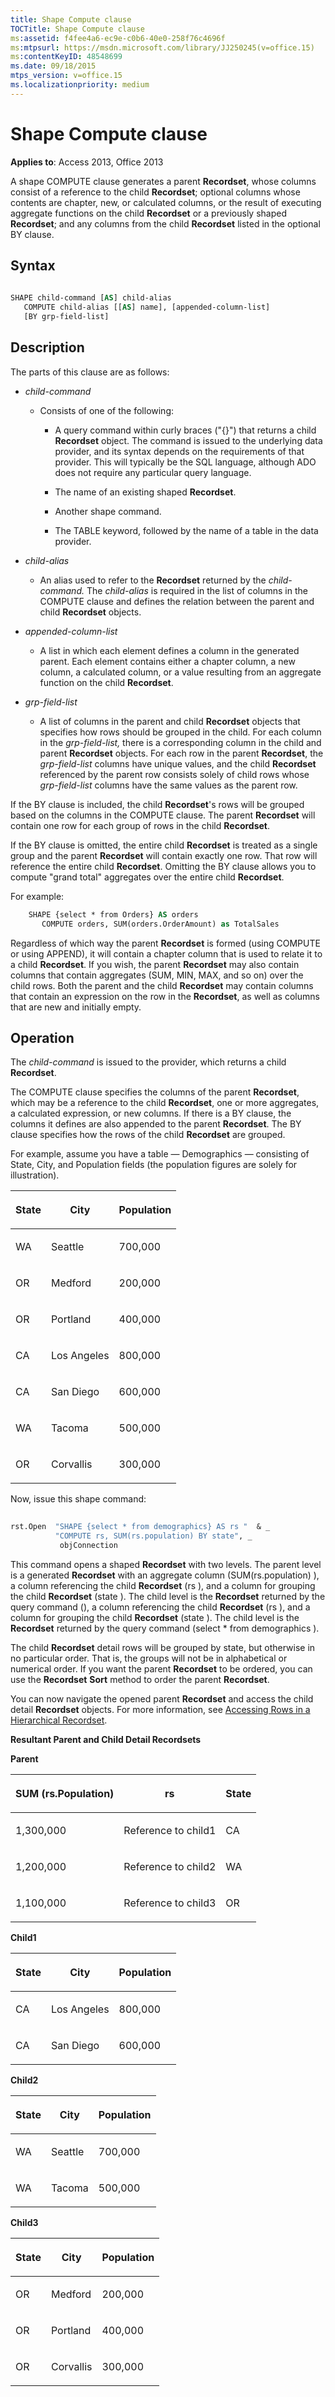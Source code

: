 ```yaml
---
title: Shape Compute clause
TOCTitle: Shape Compute clause
ms:assetid: f4fee4a6-ec9e-c0b6-40e0-258f76c4696f
ms:mtpsurl: https://msdn.microsoft.com/library/JJ250245(v=office.15)
ms:contentKeyID: 48548699
ms.date: 09/18/2015
mtps_version: v=office.15
ms.localizationpriority: medium
---
```


# Shape Compute clause

**Applies to**: Access 2013, Office 2013

A shape COMPUTE clause generates a parent **Recordset**, whose columns consist of a reference to the child **Recordset**; optional columns whose contents are chapter, new, or calculated columns, or the result of executing aggregate functions on the child **Recordset** or a previously shaped **Recordset**; and any columns from the child **Recordset** listed in the optional BY clause.

## Syntax

```vb 
 
SHAPE child-command [AS] child-alias 
   COMPUTE child-alias [[AS] name], [appended-column-list] 
   [BY grp-field-list] 
```

## Description

The parts of this clause are as follows:

- *child-command*

  - Consists of one of the following:
    
    - A query command within curly braces ("{}") that returns a child **Recordset** object. The command is issued to the underlying data provider, and its syntax depends on the requirements of that provider. This will typically be the SQL language, although ADO does not require any particular query language.
    
    - The name of an existing shaped **Recordset**.
    
    - Another shape command.
    
    - The TABLE keyword, followed by the name of a table in the data provider.

- *child-alias*

  - An alias used to refer to the **Recordset** returned by the *child-command.* The *child-alias* is required in the list of columns in the COMPUTE clause and defines the relation between the parent and child **Recordset** objects.

- *appended-column-list*

  - A list in which each element defines a column in the generated parent. Each element contains either a chapter column, a new column, a calculated column, or a value resulting from an aggregate function on the child **Recordset**.

- *grp-field-list*

  - A list of columns in the parent and child **Recordset** objects that specifies how rows should be grouped in the child. For each column in the *grp-field-list,* there is a corresponding column in the child and parent **Recordset** objects. For each row in the parent **Recordset**, the *grp-field-list* columns have unique values, and the child **Recordset** referenced by the parent row consists solely of child rows whose *grp-field-list* columns have the same values as the parent row.

If the BY clause is included, the child **Recordset**'s rows will be grouped based on the columns in the COMPUTE clause. The parent **Recordset** will contain one row for each group of rows in the child **Recordset**.

If the BY clause is omitted, the entire child **Recordset** is treated as a single group and the parent **Recordset** will contain exactly one row. That row will reference the entire child **Recordset**. Omitting the BY clause allows you to compute "grand total" aggregates over the entire child **Recordset**.

For example:

```vb
    SHAPE {select * from Orders} AS orders
       COMPUTE orders, SUM(orders.OrderAmount) as TotalSales
```

Regardless of which way the parent **Recordset** is formed (using COMPUTE or using APPEND), it will contain a chapter column that is used to relate it to a child **Recordset**. If you wish, the parent **Recordset** may also contain columns that contain aggregates (SUM, MIN, MAX, and so on) over the child rows. Both the parent and the child **Recordset** may contain columns that contain an expression on the row in the **Recordset**, as well as columns that are new and initially empty.

## Operation

The *child-command* is issued to the provider, which returns a child **Recordset**.

The COMPUTE clause specifies the columns of the parent **Recordset**, which may be a reference to the child **Recordset**, one or more aggregates, a calculated expression, or new columns. If there is a BY clause, the columns it defines are also appended to the parent **Recordset**. The BY clause specifies how the rows of the child **Recordset** are grouped.

For example, assume you have a table — Demographics — consisting of State, City, and Population fields (the population figures are solely for illustration).

<table>
<colgroup>
<col />
<col />
<col />
</colgroup>
<thead>
<tr class="header">
<th><p>State</p></th>
<th><p>City</p></th>
<th><p>Population</p></th>
</tr>
</thead>
<tbody>
<tr class="odd">
<td><p>WA</p></td>
<td><p>Seattle</p></td>
<td><p>700,000</p></td>
</tr>
<tr class="even">
<td><p>OR</p></td>
<td><p>Medford</p></td>
<td><p>200,000</p></td>
</tr>
<tr class="odd">
<td><p>OR</p></td>
<td><p>Portland</p></td>
<td><p>400,000</p></td>
</tr>
<tr class="even">
<td><p>CA</p></td>
<td><p>Los Angeles</p></td>
<td><p>800,000</p></td>
</tr>
<tr class="odd">
<td><p>CA</p></td>
<td><p>San Diego</p></td>
<td><p>600,000</p></td>
</tr>
<tr class="even">
<td><p>WA</p></td>
<td><p>Tacoma</p></td>
<td><p>500,000</p></td>
</tr>
<tr class="odd">
<td><p>OR</p></td>
<td><p>Corvallis</p></td>
<td><p>300,000</p></td>
</tr>
</tbody>
</table>


Now, issue this shape command:

```vb 
 
rst.Open  "SHAPE {select * from demographics} AS rs "  & _ 
          "COMPUTE rs, SUM(rs.population) BY state", _ 
           objConnection 
```

This command opens a shaped **Recordset** with two levels. The parent level is a generated **Recordset** with an aggregate column (SUM(rs.population) ), a column referencing the child **Recordset** (rs ), and a column for grouping the child **Recordset** (state ). The child level is the **Recordset** returned by the query command (), a column referencing the child **Recordset** (rs ), and a column for grouping the child **Recordset** (state ). The child level is the **Recordset** returned by the query command (select \* from demographics ).

The child **Recordset** detail rows will be grouped by state, but otherwise in no particular order. That is, the groups will not be in alphabetical or numerical order. If you want the parent **Recordset** to be ordered, you can use the **Recordset** **Sort** method to order the parent **Recordset**.

You can now navigate the opened parent **Recordset** and access the child detail **Recordset** objects. For more information, see [Accessing Rows in a Hierarchical Recordset](accessing-rows-in-a-hierarchical-recordset.md).

**Resultant Parent and Child Detail Recordsets**

**Parent**

<table>
<colgroup>
<col />
<col />
<col />
</colgroup>
<thead>
<tr class="header">
<th><p>SUM (rs.Population)</p></th>
<th><p>rs</p></th>
<th><p>State</p></th>
</tr>
</thead>
<tbody>
<tr class="odd">
<td><p>1,300,000</p></td>
<td><p>Reference to child1</p></td>
<td><p>CA</p></td>
</tr>
<tr class="even">
<td><p>1,200,000</p></td>
<td><p>Reference to child2</p></td>
<td><p>WA</p></td>
</tr>
<tr class="odd">
<td><p>1,100,000</p></td>
<td><p>Reference to child3</p></td>
<td><p>OR</p></td>
</tr>
</tbody>
</table>


**Child1**

<table>
<colgroup>
<col />
<col />
<col />
</colgroup>
<thead>
<tr class="header">
<th><p>State</p></th>
<th><p>City</p></th>
<th><p>Population</p></th>
</tr>
</thead>
<tbody>
<tr class="odd">
<td><p>CA</p></td>
<td><p>Los Angeles</p></td>
<td><p>800,000</p></td>
</tr>
<tr class="even">
<td><p>CA</p></td>
<td><p>San Diego</p></td>
<td><p>600,000</p></td>
</tr>
</tbody>
</table>


**Child2**

<table>
<colgroup>
<col />
<col />
<col />
</colgroup>
<thead>
<tr class="header">
<th><p>State</p></th>
<th><p>City</p></th>
<th><p>Population</p></th>
</tr>
</thead>
<tbody>
<tr class="odd">
<td><p>WA</p></td>
<td><p>Seattle</p></td>
<td><p>700,000</p></td>
</tr>
<tr class="even">
<td><p>WA</p></td>
<td><p>Tacoma</p></td>
<td><p>500,000</p></td>
</tr>
</tbody>
</table>


**Child3**

<table>
<colgroup>
<col />
<col />
<col />
</colgroup>
<thead>
<tr class="header">
<th><p>State</p></th>
<th><p>City</p></th>
<th><p>Population</p></th>
</tr>
</thead>
<tbody>
<tr class="odd">
<td><p>OR</p></td>
<td><p>Medford</p></td>
<td><p>200,000</p></td>
</tr>
<tr class="even">
<td><p>OR</p></td>
<td><p>Portland</p></td>
<td><p>400,000</p></td>
</tr>
<tr class="odd">
<td><p>OR</p></td>
<td><p>Corvallis</p></td>
<td><p>300,000</p></td>
</tr>
</tbody>
</table>

